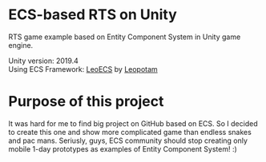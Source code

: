 # ECS-based RTS on Unity
RTS game example based on Entity Component System in Unity game engine.

Unity version: 2019.4<br>
Using ECS Framework: [LeoECS](https://github.com/Leopotam/ecs) by [Leopotam](leopotam@gmail.com)

# Purpose of this project
It was hard for me to find big project on GitHub based on ECS. So I decided to create this one and show more complicated game than endless snakes and pac mans. Seriusly, guys, ECS community should stop creating only mobile 1-day prototypes as examples of Entity Component System! :)
